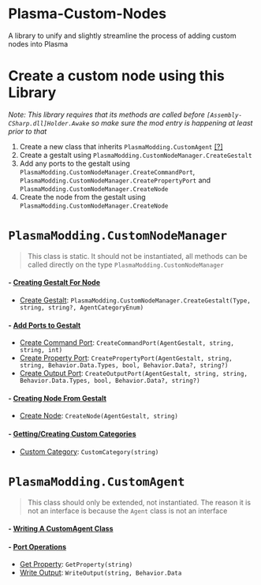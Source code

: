 # Plasma-Custom-Nodes
A library to unify and slightly streamline the process of adding custom nodes into Plasma

# Create a custom node using this Library
*Note: This library requires that its methods are called before `[Assembly-CSharp.dll]Holder.Awake` so make sure the mod entry is happening at least prior to that*

1. Create a new class that inherits `PlasmaModding.CustomAgent` [[?]](https://github.com/Plasma-Modding/Plasma-Custom-Nodes/wiki/Writing-a-CustomAgent-class)
2. Create a gestalt using `PlasmaModding.CustomNodeManager.CreateGestalt`
3. Add any ports to the gestalt using `PlasmaModding.CustomNodeManager.CreateCommandPort`, `PlasmaModding.CustomNodeManager.CreatePropertyPort` and `PlasmaModding.CustomNodeManager.CreateNode`
4. Create the node from the gestalt using `PlasmaModding.CustomNodeManager.CreateNode`

# `PlasmaModding.CustomNodeManager`
> This class is static. It should not be instantiated, all methods can be called directly on the type `PlasmaModding.CustomNodeManager`
#### - [Creating Gestalt For Node](https://github.com/Plasma-Modding/Plasma-Custom-Nodes/wiki/CreateGestalt-Method) 
   - [Create Gestalt](https://github.com/Plasma-Modding/Plasma-Custom-Nodes/wiki/CreateGestalt-Method#creategestalttype-string-string-agentcategoryenum): `PlasmaModding.CustomNodeManager.CreateGestalt(Type, string, string?, AgentCategoryEnum)`
#### - [Add Ports to Gestalt](https://github.com/Plasma-Modding/Plasma-Custom-Nodes/wiki/Port-Creation-Methods)
   - [Create Command Port](https://github.com/Plasma-Modding/Plasma-Custom-Nodes/wiki/Port-Creation-Methods#createcommandportagentgestalt-string-string-int): `CreateCommandPort(AgentGestalt, string, string, int)`
   - [Create Property Port](https://github.com/Plasma-Modding/Plasma-Custom-Nodes/wiki/Port-Creation-Methods#createpropertyportagentgestalt-string-string-behaviordatatypes-bool-behaviordata-string): `CreatePropertyPort(AgentGestalt, string, string, Behavior.Data.Types, bool, Behavior.Data?, string?)`
   - [Create Output Port](https://github.com/Plasma-Modding/Plasma-Custom-Nodes/wiki/Port-Creation-Methods#createoutputportagentgestalt-string-string-behaviordatatypes-bool-behaviordata-string): `CreateOutputPort(AgentGestalt, string, string, Behavior.Data.Types, bool, Behavior.Data?, string?)`
#### - [Creating Node From Gestalt](https://github.com/Plasma-Modding/Plasma-Custom-Nodes/wiki/Create-Node-Method)
   - [Create Node](https://github.com/Plasma-Modding/Plasma-Custom-Nodes/wiki/Create-Node-Method#createnodeagentgestalt-string): `CreateNode(AgentGestalt, string)`
#### - [Getting/Creating Custom Categories](https://github.com/Plasma-Modding/Plasma-Custom-Nodes/wiki/Custom-Category-Method)
   - [Custom Category](https://github.com/Plasma-Modding/Plasma-Custom-Nodes/wiki/Custom-Category-Method#customcategorystring): `CustomCategory(string)`

# `PlasmaModding.CustomAgent`
> This class should only be extended, not instantiated. The reason it is not an interface is because the `Agent` class is not an interface
#### - [Writing A CustomAgent Class](https://github.com/Plasma-Modding/Plasma-Custom-Nodes/wiki/Writing-a-CustomAgent-class)
#### - [Port Operations](https://github.com/Plasma-Modding/Plasma-Custom-Nodes/wiki/Port-Operations)
   - [Get Property](https://github.com/Plasma-Modding/Plasma-Custom-Nodes/wiki/Port-Operations#getpropertystring): `GetProperty(string)`
   - [Write Output](https://github.com/Plasma-Modding/Plasma-Custom-Nodes/wiki/Port-Operations#writeoutputstring-behaviordata): `WriteOutput(string, Behavior.Data`
